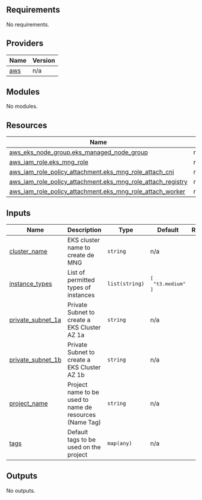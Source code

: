 <!-- BEGIN_TF_DOCS -->
## Requirements

No requirements.

## Providers

| Name | Version |
|------|---------|
| <a name="provider_aws"></a> [aws](#provider\_aws) | n/a |

## Modules

No modules.

## Resources

| Name | Type |
|------|------|
| [aws_eks_node_group.eks_managed_node_group](https://registry.terraform.io/providers/hashicorp/aws/latest/docs/resources/eks_node_group) | resource |
| [aws_iam_role.eks_mng_role](https://registry.terraform.io/providers/hashicorp/aws/latest/docs/resources/iam_role) | resource |
| [aws_iam_role_policy_attachment.eks_mng_role_attach_cni](https://registry.terraform.io/providers/hashicorp/aws/latest/docs/resources/iam_role_policy_attachment) | resource |
| [aws_iam_role_policy_attachment.eks_mng_role_attach_registry](https://registry.terraform.io/providers/hashicorp/aws/latest/docs/resources/iam_role_policy_attachment) | resource |
| [aws_iam_role_policy_attachment.eks_mng_role_attach_worker](https://registry.terraform.io/providers/hashicorp/aws/latest/docs/resources/iam_role_policy_attachment) | resource |

## Inputs

| Name | Description | Type | Default | Required |
|------|-------------|------|---------|:--------:|
| <a name="input_cluster_name"></a> [cluster\_name](#input\_cluster\_name) | EKS cluster name to create de MNG | `string` | n/a | yes |
| <a name="input_instance_types"></a> [instance\_types](#input\_instance\_types) | List of permitted types of instances | `list(string)` | <pre>[<br/>  "t3.medium"<br/>]</pre> | no |
| <a name="input_private_subnet_1a"></a> [private\_subnet\_1a](#input\_private\_subnet\_1a) | Private Subnet to create a EKS Cluster AZ 1a | `string` | n/a | yes |
| <a name="input_private_subnet_1b"></a> [private\_subnet\_1b](#input\_private\_subnet\_1b) | Private Subnet to create a EKS Cluster AZ 1b | `string` | n/a | yes |
| <a name="input_project_name"></a> [project\_name](#input\_project\_name) | Project name to be used to name de resources (Name Tag) | `string` | n/a | yes |
| <a name="input_tags"></a> [tags](#input\_tags) | Default tags to be used on the project | `map(any)` | n/a | yes |

## Outputs

No outputs.
<!-- END_TF_DOCS -->